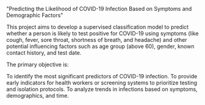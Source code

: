 "Predicting the Likelihood of COVID-19 Infection Based on Symptoms and Demographic Factors"

This project aims to develop a supervised classification model to predict whether a person is likely to test positive for COVID-19 using symptoms (like cough, fever, sore throat, shortness of breath, and headache) and other potential influencing factors such as age group (above 60), gender, known contact history, and test date.

The primary objective is:

To identify the most significant predictors of COVID-19 infection.
To provide early indicators for health workers or screening systems to prioritize testing and isolation protocols.
To analyze trends in infections based on symptoms, demographics, and time.
